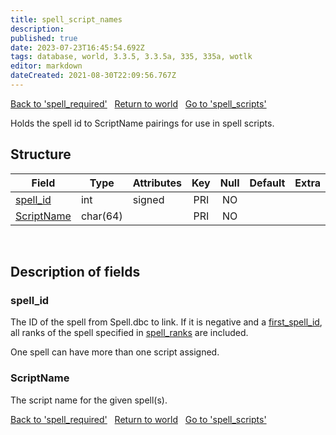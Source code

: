 ```yaml
---
title: spell_script_names
description: 
published: true
date: 2023-07-23T16:45:54.692Z
tags: database, world, 3.3.5, 3.3.5a, 335, 335a, wotlk
editor: markdown
dateCreated: 2021-08-30T22:09:56.767Z
---
```


<a href="https://trinitycore.info/en/database/335/world/spell_required" class="mt-5 v-btn v-btn--depressed v-btn--flat v-btn--outlined theme--light v-size--default darkblue--text text--lighten-3"><span class="v-btn__content"><i aria-hidden="true" class="v-icon notranslate v-icon--left mdi mdi-arrow-left theme--light"></i><span>Back to 'spell_required'</span></span></a>&nbsp;&nbsp;&nbsp;<a href="https://trinitycore.info/en/database/335/world/home" class="mt-5 v-btn v-btn--depressed v-btn--flat v-btn--outlined theme--light v-size--default darkblue--text text--lighten-3"><span class="v-btn__content"><i aria-hidden="true" class="v-icon notranslate v-icon--left mdi mdi-home-outline theme--light"></i><span>Return to world</span></span></a>&nbsp;&nbsp;&nbsp;<a href="https://trinitycore.info/en/database/335/world/spell_scripts" class="mt-5 v-btn v-btn--depressed v-btn--flat v-btn--outlined theme--light v-size--default darkblue--text text--lighten-3"><span class="v-btn__content"><span>Go to 'spell_scripts'</span><i aria-hidden="true" class="v-icon notranslate v-icon--right mdi mdi-arrow-right theme--light"></i></span></a>

Holds the spell id to ScriptName pairings for use in spell scripts.

## Structure

| Field | Type | Attributes | Key | Null | Default | Extra | Comment |
| --- | --- | --- | :---: | :---: | --- | --- | --- |
| [spell_id](#spell_id) | int | signed | PRI | NO |  |  |  |
| [ScriptName](#scriptname) | char(64) |  | PRI | NO |  |  |  |
&nbsp;
## Description of fields

### spell_id
The ID of the spell from Spell.dbc to link. If it is negative and a [first_spell_id](../world/spell_ranks#first_spell_id), all ranks of the spell specified in [spell_ranks](../world/spell_ranks) are included.

One spell can have more than one script assigned.
&nbsp;

### ScriptName
The script name for the given spell(s).
&nbsp;

<a href="https://trinitycore.info/en/database/335/world/spell_required" class="mt-5 v-btn v-btn--depressed v-btn--flat v-btn--outlined theme--light v-size--default darkblue--text text--lighten-3"><span class="v-btn__content"><i aria-hidden="true" class="v-icon notranslate v-icon--left mdi mdi-arrow-left theme--light"></i><span>Back to 'spell_required'</span></span></a>&nbsp;&nbsp;&nbsp;<a href="https://trinitycore.info/en/database/335/world/home" class="mt-5 v-btn v-btn--depressed v-btn--flat v-btn--outlined theme--light v-size--default darkblue--text text--lighten-3"><span class="v-btn__content"><i aria-hidden="true" class="v-icon notranslate v-icon--left mdi mdi-home-outline theme--light"></i><span>Return to world</span></span></a>&nbsp;&nbsp;&nbsp;<a href="https://trinitycore.info/en/database/335/world/spell_scripts" class="mt-5 v-btn v-btn--depressed v-btn--flat v-btn--outlined theme--light v-size--default darkblue--text text--lighten-3"><span class="v-btn__content"><span>Go to 'spell_scripts'</span><i aria-hidden="true" class="v-icon notranslate v-icon--right mdi mdi-arrow-right theme--light"></i></span></a>
